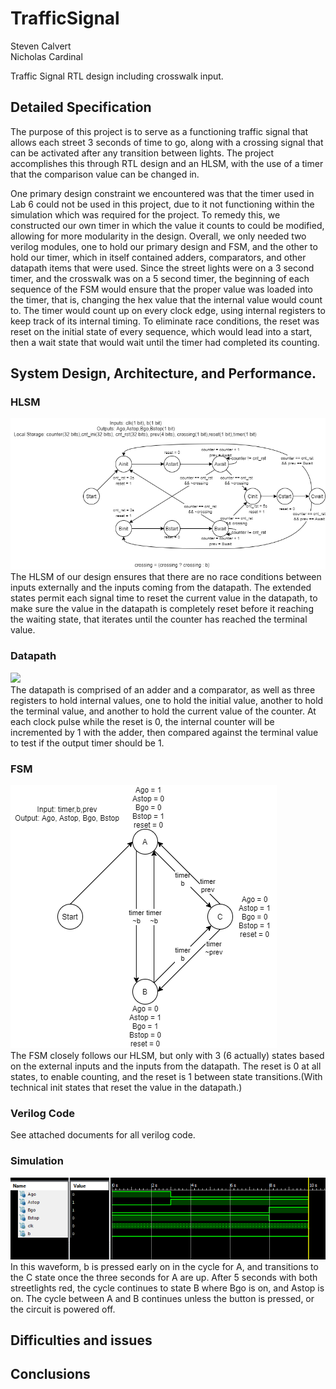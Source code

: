 # TrafficSignal  
Steven Calvert  
Nicholas Cardinal  

Traffic Signal RTL design including crosswalk input.

## Detailed Specification

The purpose of this project is to serve as a functioning traffic signal that allows each street 3 seconds of time to go, along with a crossing signal that can be activated after any transition between lights. The project accomplishes this through RTL design and an HLSM, with the use of a timer that the comparison value can be changed in.  

One primary design constraint we encountered was that the timer used in Lab 6 could not be used in this project, due to it not functioning within the simulation which was required for the project. To remedy this, we constructed our own timer in which the value it counts to could be modified, allowing for more modularity in the design. Overall, we only needed two verilog modules, one to hold our primary design and FSM, and the other to hold our timer, which in itself contained adders, comparators, and other datapath items that were used. Since the street lights were on a 3 second timer, and the crosswalk was on a 5 second timer, the beginning of each sequence of the FSM would ensure that the proper value was loaded into the timer, that is, changing the hex value that the internal value would count to. The timer would count up on every clock edge, using internal registers to keep track of its internal timing. To eliminate race conditions, the reset was reset on the initial state of every sequence, which would lead into a start, then a wait state that would wait until the timer had completed its counting.

## System Design, Architecture, and Performance.
### HLSM
![](photos/HLSM.png)  
The HLSM of our design ensures that there are no race conditions between inputs externally and the inputs coming from the datapath. The extended states permit each signal time to reset the current value in the datapath, to make sure the value in the datapath is completely reset before it reaching the waiting state, that iterates until the counter has reached the terminal value.

### Datapath
![](photos/datapath.png)  
The datapath is comprised of an adder and a comparator, as well as three registers to hold internal values, one to hold the initial value, another to hold the terminal value, and another to hold the current value of the counter. At each clock pulse while the reset is 0, the internal counter will be incremented by 1 with the adder, then compared against the terminal value to test if the output timer should be 1.

### FSM
![](photos/FSM.png)  
The FSM closely follows our HLSM, but only with 3 (6 actually) states based on the external inputs and the inputs from the datapath. The reset is 0 at all states, to enable counting, and the reset is 1 between state transitions.(With technical init states that reset the value in the datapath.)

### Verilog Code
See attached documents for all verilog code.

### Simulation
![](photos/Firstsim.PNG)  
In this waveform, b is pressed early on in the cycle for A, and transitions to the C state once the three seconds for A are up. After 5 seconds with both streetlights red, the cycle continues to state B where Bgo is on, and Astop is on. The cycle between A and B continues unless the button is pressed, or the circuit is powered off.

## Difficulties and issues

## Conclusions
